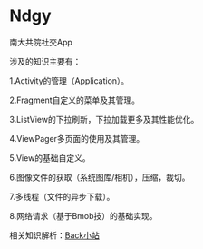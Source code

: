 # Ndgy
南大共院社交App

涉及的知识主要有：

1.Activity的管理（Application）。

2.Fragment自定义的菜单及其管理。

3.ListView的下拉刷新，下拉加载更多及其性能优化。

4.ViewPager多页面的使用及其管理。

5.View的基础自定义。

6.图像文件的获取（系统图库/相机），压缩，裁切。

7.多线程（文件的异步下载）。

8.网络请求（基于Bmob技）的基础实现。


相关知识解析：<a href=http://cnme.github.io/>Back小站</a>
